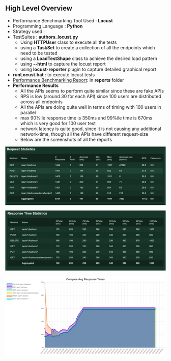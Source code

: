 
High Level Overview
---

* Performance Benchmarking Tool Used : **Locust**
* Programming Language : **Python**
* Strategy used : 
* TestSuites : **authors_locust.py**
  * Using **HTTPUser** class to execute all the tests
  * using a **TaskSet** to create a collection of all the endpoints which need to be tested
  * using a **LoadTestShape** class to achieve the desired load pattern
  * using **--html** to capture the locust report
  * using **locust-reporter** plugin to capture detailed graphical report
* **runLocust.bat** : to execute locust tests
* [Performance Benchmarking Report](https://github.com/dchourasia/Automation-Performance/tree/main/Performance_Benchmarking/reports): in **reports** folder
* **Performance Results**
  * All the APIs seems to perform quite similar since these are fake APIs
  * RPS is low (around 30 for each API) since 100 users are distributed across all endpoints
  * All the APIs are doing quite well in terms of timing with 100 users in parallel
  * max 90%ile response time is 350ms and 99%ile time is 670ms which is very good for 100 user test
  * network latency is quite good, since it is not causing any additional network-time, though all the APIs have different request-size
  * Below are the screenshots of all the reports

![Request-Statistics.png](reports/images/Request-Statistics.png)

![Response-Time-Statistics.png](reports/images/Response-Time-Statistics.png)

![Response-Time-Comparison.png](reports/images/Response-Time-Comparison.png)


